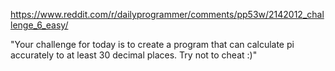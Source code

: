 
https://www.reddit.com/r/dailyprogrammer/comments/pp53w/2142012_challenge_6_easy/


"Your challenge for today is to create a program that can calculate pi accurately to at least 30 decimal places.
Try not to cheat :)"